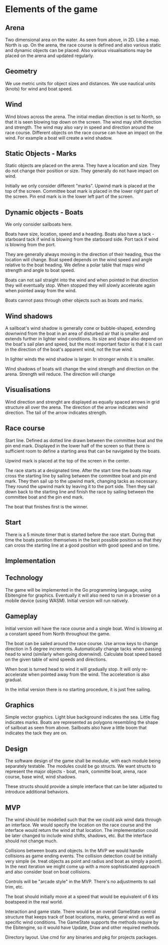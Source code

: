 # Elements of the game

## Arena

Two dimensional area on the water. As seen from above, in 2D. Like a map. North
is up. On the arena, the race course is defined and also various static and
dynamic objects can be placed. Also various visualisations may be placed on the
arena and updated regularly.

## Geometry

We use metric units for object sizes and distances. We use nautical units
(knots) for wind and boat speed.

## Wind

Wind blows across the arena. The initial median direction is set to North, so
that it is seen blowing top down on the screen. The wind may shift direction
and strength. The wind may also vary in speed and direction around the race
course. Different objects on the race course can have an impact on the wind.
For example a boat will create a wind shadow.

## Static Objects - Marks

Static objects are placed on the arena. They have a location and size. They do
not change their position or size. They generally do not have impact on wind.

Initially we only consider different "marks". Upwind mark is placed at the top
of the screen. Committee boat mark is placed in the lower right part of the
screen. Pin end mark is in the lower left part of the screen.

## Dynamic objects - Boats

We only consider sailboats here.

Boats have size, location, speed and a heading. Boats also have a tack -
starboard tack if wind is blowing from the starboard side. Port tack if wind is
blowing from the port.

They are generally always moving in the direction of their heading, thus the
location will change. Boat speed depends on the wind speed and angle relative
to the boat heading. We define a polar table that maps wind strength and angle
to boat speed.

Boats can not sail straight into the wind and when pointed in that direction
they will eventually stop. When stopped they will slowly accelerate again when
pointed away from the wind.

Boats cannot pass through other objects such as boats and marks.

## Wind shadows

A sailboat's wind shadow is generally cone or bubble-shaped, extending downwind
from the boat in an area of disturbed air that is smaller and extends further
in lighter wind conditions. Its size and shape also depend on the boat's sail
plan and speed, but the most important factor is that it is cast in the
direction of the boat's apparent wind, not the true wind.

In lighter winds the wind shadow is larger. In stronger winds it is smaller.

Wind shadows of boats will change the wind strength and direction on the arena.
Strength will reduce. The direction will change

## Visualisations

Wind direction and strenght are displayed as equally spaced arrows in grid
structure all over the arena. The direction of the arrow indicates wind
direction. The tail of the arrow indicates strength.

## Race course

Start line. Defined as dotted line drawn between the committee boat and the pin
end mark. Displayed in the lower half of the screen so that there is sufficient
room to define a starting area that can be navigated by the boats.

Upwind mark is placed at the top of the screen in the center.

The race starts at a designated time. After the start time the boats may cross
the starting line by sailing between the committee boat and pin end mark. They
then sail up to the upwind mark, changing tacks as necessary. They round the
upwind mark by leaving it to the port side. Then they sail down back to the
starting line and finish the race by sailing between the committee boat and the
pin end mark.

The boat that finishes first is the winner.

## Start

There is a 5 minute timer that is started before the race start. During that
time the boats position themselves in the best possible position so that they
can cross the starting line at a good position with good speed and on time.

## Implementation

## Technology

The game will be implemented in the Go programming language, using Ebitengine
for graphics. Eventually it will also need to run in a browser on a mobile
device (using WASM). Initial version will run natively.

## Gameplay

Initial version will have the race course and a single boat. Wind is blowing at
a constant speed from North throughout the game.

The boat can be sailed around the race course. Use arrow keys to change
direction in 5 degree increments. Automatically change tacks when passing head
to wind (similarly when going downwind). Calculate boat speed based on the
given table of wind speeds and directions.

When boat is turned head to wind it will gradually stop. It will only
re-accelerate when pointed away from the wind. The acceleration is also
gradual.

In the initial version there is no starting procedure, it is just free sailing.

## Graphics

Simple vector graphics. Light blue background indicates the sea. Little flag
indicates marks. Boats are represented as polygons resembling the shape of
sailboat as seen from above. Sailboats also have a little boom that indicates
the tack they are on.

## Design

The software design of the game shall be modular, with each module being
separately testable. The modules could be go structs. We want structs to
represent the major objects - boat, mark, committe boat, arena, race course,
base wind, wind shadows.

These structs should provide a simple interface that can be later adjusted to
introduce additional behaviors.

## MVP

The wind should be modelled such that the we could ask wind data through an
interface. We would specify the location on the race course and the interface
would return  the wind at that location. The implementation could be later
changed to include wind shifts, shadows, etc. But the interface should not
change much.

Collisions between boats and objects. In the MVP we would handle collisions as
game ending events. The collision detection could be initially very simple (ie.
treat objects as point and radius and boat as simply a point). In the next
iteration we might come up with a more sophisticated approach and also consider
boat on boat collisions.

Controls will be "arcade style" in the MVP. There's no adjustments to sail
trim, etc.

The boat should initially move at a speed that would be equivalent of 6 kts
boatspeed in the real world.

Interaction and game state. There would be an overall GameState central
structure that keeps track of boat locations, marks, general wind as well as
specific wind conditions. The GameState supports the methods require by the
Ebitengine, so it would have Update, Draw and other required methods.

Directory layout. Use cmd for any binaries and pkg for projects packages.
